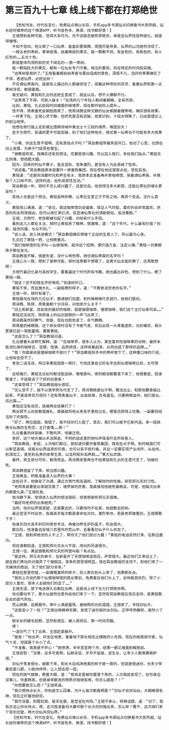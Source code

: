 # 第三百九十七章 线上线下都在打郑绝世
        【告知书友，时代在变化，免费站点难以长存，手机app多书源站点切换看书大势所趋，站长给你推荐的这个换源APP，听书音色多、换源、找书都好使！】
       王煊想到各种可能，觉得大有可为，先不说能否砸死郑绝世，单是去仙界找各种造化，就值得憧憬。
       不知不觉间，他又喝了一口仙茶，氤氲彩雾蒸腾，周围尽是奇景，仙界的山河居然浮现了。
       一株古老的茶树，青翠欲滴，结着稀疏的果实，每一颗都不同，有金色的，有紫色的，有火红色的……五光十色。
       那就是恒均洞府前的天下闻名的——第一茶树。
       每一颗指肚大的果实，都有一位仙女专门守着，相当的重视，将在特定的时间段采摘。
       “这茶树是我的了。”王煊看着眼前由茶香与雾丝组成的景色，深感不凡，泡开的茶果确实了不得，若进仙界，必挖此树！
       不仅谪仙茶斋内，就是街上路过的人都被惊住了，闻着这种奇妙的芬芳，看着仙界和第一古茶树浮现，都很震撼。
       毫无疑问，黄铭和孔云的这桩生意成了，就此以后，想不火爆都不行。
       “这茶真了不得，可助人破关！”在场的几个年轻人都闭着眼睛，全有所获。
       比如，黄铭、孔云前段时间被震的掉境界，现在都开始向上提升。。
       怪不得，周青凰死皮赖脸跑来了，而周诗茜这种文静的仙女都跟着蹭茶喝，确实很有效果。
       一杯茶下肚，王煊心灵宁静，但终究是没有突破，他意识到，十段太特殊了，已经是理论上的前沿地带。
       他想在修行路上走到堪比围棋领域中黄龙士十三段的境界，难度巨大！
       至于方雨竹、张道岭更不可能突破，到了他们这种地步，倚仗第一仙茶也不可能有多大效果了。
       “小黄，你这生意不错啊，还有其他点子吗？”冥血教祖带着笑容开口，他动了心思，也想在旧土发展，为弟子门徒弄些营生。
       “谢教祖夸奖，我确实还有些想法，您要是感兴趣，可以加入我们，多给我们指点。”黄铭无比热情，想抱粗大腿。
       因为，回来的列仙不算少，鱼龙混杂，竞争激烈，甚至有人为此丢掉了性命。
       “说说看。”冥血教祖原本就要开一家畜牧集团，现在想在他这里取点经，受些启发。
       黄铭道：“还是同消磨时光和养生有关，我原本还准备再开家咖啡馆，挨着谪仙茶斋，毕竟每个人口味不同，这样的话，会形成良性互动。”
       冥血教祖一听，顿时不怎么感兴趣了，还是饮品，他觉得没多大新意，还能比茶社的噱头更足吗？
       其他人也是这个想法，黄铭各种折腾，让茶社生意立于不败之地，再弄个竞品，没什么意义。
       黄铭信心满满，道：“各位，我这咖啡馆剑走偏锋，保证人气炸裂，喜欢的会非常喜欢，厌恶的则会骂得很凶，但可以用它来引流，突显谪仙茶社的清新脱俗，高洁雅致。”
       王煊、方雨竹、老张都被勾起了兴趣，问他有什么手段。
       看到这几人都在关注，顿时让黄铭来了精神，很激情，道：“这个年代，什么最有价值？创新，独领风骚，与众不同。”
       “说人话，进入快进模式！”冥血教祖确实想做个正经的生意人了，所以最为心急。
       孔云拉了黄铭一把，让他稳重点。
       “我们咖啡馆的名字叫——仙使咖啡，就冲这个招牌，便价值万金，注定火爆。”黄铭一对黄眼珠子都在发光。
       冥血教祖不解，很是失望，没什么特色啊，效仿谪仙茶斋的名字吗？
       王煊心头一跳，想到了某种可能，顿时连茶都不想喝了，这黄大仙太能折腾了，还真敢想啊！
       方雨竹最近化身为高校学生，要看遍这个时代所有书籍，她也露出异色，想到了什么，瞪了黄铭一眼。
       “就这？还不如我名字好用呢。”张道岭开口。
       黄铭干笑，而且施大礼，一副赔罪的样子，道：“不敢亵渎您老的名字。”
       王煊一听，顿时有谱了。
       黄铭看向在场的几位仙子，邀请她们加盟，到时候稍微代言就行，给她们股份。
       周诗茜、陈妍、周青凰都十分诧异，问他卖什么关子？
       “旧土和新星，目前卖的最好的咖啡，就是猫使咖啡、狸使咖啡，我们这个主打仙家风采……”
       黄铭还没说完，陈妍身上的仙剑就锵的一声飞出来了。
       周诗茜虽然好脾气，但是，现在也脸色变了，杀气腾腾。
       周青凰扔掉眼镜，这个妖女顿时没有了书香气息，背后出现一头青凰虚影，光彩耀目，肩头更是扛起一架能量炮，要轰黄铭。
       “这是怎么了？”冥血教祖问道。
       孔云硬着头皮帮忙解释，道：“在咖啡界，很多人认为，某些喜欢吃咖啡果的动物，最终未能消化掉的咖啡豆，坚硬，饱满，品质绝佳，这样收集起来，从而也就了那样的品牌……”
       “我！你直接说是狸屎咖啡不就行了？”冥血教祖将手中的茶杯放下了，这种重口味的介绍，让他有些受不了。
       老张二话没说，拎过来黄铭就是一顿打，亏他还拿自己的名字去和仙使咖啡比较，太可恨了。
       这顿毒打，黄铭无论如何都没能逃掉，嗷嗷直叫，疼的眼泪都要落下来了，他很委屈，招谁惹谁了，不就是说了个好的创意嘛！
       “这谁受得了？”冥血教祖摇头感叹。
       “怎么受不了，就不以我举例与代言了了。周诗茜她是仙子啊，雅洁出尘，和那些麝香猫比起来，不是高贵百万倍吗？还有周青凰仙子，出自妖族，负有盛名，只要稍微运作，她们是仙，远比猫……”
       黄铭还没有说完，就被两女给暴打了！
       两女顾不上向张教祖施礼，直接就将他从老张手里抢过去，哪里还顾得上优雅，一副要将他活拆了的架势。
       “好了，两位姐姐，我错了，我不找你们入股了，其实，我们可以赋予它新内涵，来一段妖族与仙族的生死恋，主打爱情……啊！”
       孔云看着同伴挨揍，不敢吭声，怕被迁怒。
       幸好，这个地方被以术法隔音，不然的话这里的惨叫声保准吓走所有客人。
       “冥血教祖，老祖，上次咱们聊过，我知道你要开畜牧集团，我有些点子啊。到时候我们可以彰显高端，说是从仙界运来的珍兽，也可以有平民价格，并且一定要实现产业闭环，从血肉，到深加工，甚至到名贵的皮草生意，以及阿胶补血养颜……”黄大仙求救。
       最终，宾主部分尽欢，散场而去。周诗茜发誓再也不给黄铭和孔云的生意代言了，怕被坑死。
       冥血教祖留了下来，相当感兴趣。
       王煊离去，积极准备进入仙界的大事！
       这些日子，他做足了功课，通过方雨竹和张道岭，了解恒均的性格，研究郑元天的习性。
       “老郑真身要是出来就完美了，境界掉的厉害，我直接将他砸死最稳妥，可是，他每次出来的都是化身。”王煊叹息。
       他冷静下来，觉得进入仙界的想法很好，但真想砸死郑元天很难。
       “最好将老郑钓出来砸死。”
       当然，他对仙界很渴望，还是要去的，只要恒均不在家，他就敢去挖树。
       最近至宝不时出世，各路高手每次都是拿命在对抗，激烈争夺，若是老郑被重创，王煊便敢下手！
       他身负四大高手封印的绝世术法，再催动养生炉的盖子，机会很大。
       数日后，他准备去安城八百里外的荒山中，去看看剑仙子什么状态了。
       “王煊，我和郑绝世的人干上了，帮你灭了他们部分力量！”黄铭的电话突然打来，在那边邀功。
       现在谁都知道，王煊和郑元天水火不容，闹出的风波很大。
       王煊一怔，黄鼠狼敢和郑元天的阵营叫板？有点扯。
       “是这样，郑元天的弟子，在新星开了天使咖啡连锁店，声势很大。最近他们又来旧土了，就在我们茶社的对面弄了个旗舰店，竞争的意思很明显。我在冥血教祖的支持下，和他们来了一次痛快的商战，灭了他们部分资本。”
       黄铭在那里吹嘘，一副慷慨激昂的样子，别人欺负到头上来了，他果断反击。
       “我将上次说的那个仙使咖啡馆的商业策划，免费套在他们头上了，反响极其热烈，除了小部分人喜欢，很多人去砸他们的店了……”
       王煊无语，放下电话很久后都在出神，这是线上线下合力打郑绝世啊。
       他也要动手了，黄大仙居然也意外给他们来了一下，显然有冥血教祖在背后支持，是黄铭敢反击的底气所在。
       荒山寂静，在朝霞中，草叶上满是露珠，被映照的光彩熠熠，王煊来了，寻找剑仙子。
       “这是变小了一些？”王煊动用精神天眼，发现了迷你版的女剑仙，正呼呼熟睡呢，居然小了一点。
       她长长的睫毛轻颤，显然有感应，被人窥视后，第一时间苏醒。
       哧！
       一道剑气了飞了出来，王煊赶紧躲开。
       “是我！”他出声，并坐在地表，看着地下那长相无比精致的小东西，现在的她美丽可爱，仙气十足，但就是个头小了点。
       “不准看，我真是不开心！”她愤懑，辛辛苦苦两个月，结果一朝又被震到解放前。
       王煊安慰：“没事，这多可爱啊，仙颜永驻，岁月不留痕，逆生长，让多少人都羡慕嫉妒恨。”
       剑仙子秀发很长，披散下来，和长大后纯净绝美的样子是一致的，但就是很迷你，也多少带着些婴儿肥，小脸肉呼呼，让人想去捏一捏。
       现在的她气鼓鼓，瞪着大眼，道：“我肯定是被你震落下来的，上次我就发现了，在你身边没事儿，你震啊真，但是身体散发的物质对我很有用，你怎么赔我？！”
       “你想要我怎么陪？”王煊笑道。
       “我只想快点长大，你到底怎么回事，为什么每次都震啊震？”剑仙子双目灿灿，大眼睛很有神，现在正盯着他研究。
       “我可没震，别冤枉我，是天在震，是至宝在共鸣。”王煊不承认，转移话题，道：“对了，我有办法让你长快点。嗯，这次我准备将大幕中那个长大的你接出来，怎么样？要不，这次咱们来个双剑合璧，两大剑仙共闯仙界。”
       【告知书友，时代在变化，免费站点难以长存，手机app多书源站点切换看书大势所趋，站长给你推荐的这个换源APP，听书音色多、换源、找书都好使！】